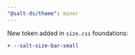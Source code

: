 ```yaml
---
"@salt-ds/theme": minor
---
```


New token added in `size.css` foundations:

```diff
+ --salt-size-bar-small
```
